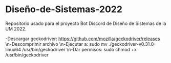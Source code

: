 # Diseño-de-Sistemas-2022
Repositorio usado para el proyecto Bot Discord de Diseño de Sistemas de la UM 2022.

-Descargar geckodriver: https://github.com/mozilla/geckodriver/releases
\n-Descomprimir archivo
\n-Ejecutar a: sudo mv ./geckodriver-v0.31.0-linux64 /usr/bin/geckodriver
\n-Dar permisos: sudo chmod +x /usr/bin/geckodriver
